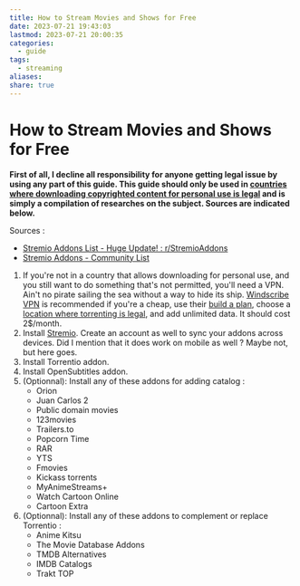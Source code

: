 ```yaml
---
title: How to Stream Movies and Shows for Free
date: 2023-07-21 19:43:03
lastmod: 2023-07-21 20:00:35
categories:
  - guide
tags:
  - streaming
aliases: 
share: true
---
```


# How to Stream Movies and Shows for Free

**First of all, I decline all responsibility for anyone getting legal issue by using any part of this guide. This guide should only be used in [countries where downloading copyrighted content for personal use is legal](https://www.reddit.com/r/Piracy/comments/b6rpzx/here_are_some_of_the_main_countries_where_its/) and is simply a compilation of researches on the subject. Sources are indicated below.**

Sources :

- [Stremio Addons List - Huge Update! : r/StremioAddons](https://www.reddit.com/r/StremioAddons/comments/yd02dp/stremio_addons_list_huge_update/)
- [Stremio Addons - Community List](https://stremio-addons.netlify.app/)

1. If you're not in a country that allows downloading for personal use, and you still want to do something that's not permitted, you'll need a VPN. Ain't no pirate sailing the sea without a way to hide its ship. [Windscribe VPN](https://windscribe.com/) is recommended if you're a cheap, use their [build a plan](https://windscribe.com/upgrade), choose a [location where torrenting is legal](https://www.reddit.com/r/Piracy/comments/b6rpzx/here_are_some_of_the_main_countries_where_its/), and add unlimited data. It should cost 2$/month.
2. Install [Stremio](https://www.stremio.com/). Create an account as well to sync your addons across devices. Did I mention that it does work on mobile as well ? Maybe not, but here goes.
3. Install Torrentio addon.
4. Install OpenSubtitles addon.
5. (Optionnal): Install any of these addons for adding catalog :
	- Orion
	- Juan Carlos 2
	- Public domain movies
	- 123movies
	- Trailers.to
	- Popcorn Time
	- RAR
	- YTS
	- Fmovies
	- Kickass torrents
	- MyAnimeStreams+
	- Watch Cartoon Online
	- Cartoon Extra
6. (Optionnal): Install any of these addons to complement or replace Torrentio :
	- Anime Kitsu
	- The Movie Database Addons
	- TMDB Alternatives
	- IMDB Catalogs
	- Trakt TOP
